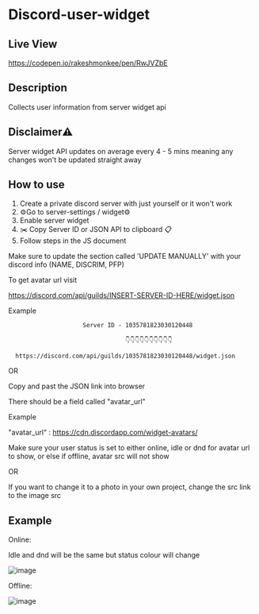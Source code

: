 # Discord-user-widget

Live View
---
https://codepen.io/rakeshmonkee/pen/RwJVZbE



Description
---
Collects user information from server widget api

Disclaimer⚠️
--- 
Server widget API updates on average every 4 - 5 mins meaning any changes won't be updated straight away


How to use
---
1. Create a private discord server with just yourself or it won't work
2. ⚙️Go to server-settings / widget⚙️
3. Enable server widget
4. ✂️ Copy Server ID or JSON API to clipboard 📋
5. Follow steps in the JS document 

Make sure to update the section called 'UPDATE MANUALLY' with your discord info (NAME, DISCRIM, PFP)

To get avatar url visit

https://discord.com/api/guilds/INSERT-SERVER-ID-HERE/widget.json

Example

                         Server ID - 1035781823030120448 
                         
                                     👇👇👇👇👇👇👇👇👇👇
                                      
      https://discord.com/api/guilds/1035781823030120448/widget.json 

OR

Copy and past the JSON link into browser


There should be a field called "avatar_url"

Example

"avatar_url" : https://cdn.discordapp.com/widget-avatars/

Make sure your user status is set to either online, idle or dnd for avatar url to show, or else if offline, avatar src will not show

OR

If you want to change it to a photo in your own project, change the src link to the image src  

Example
--- 
Online:

Idle and dnd will be the same but status colour will change

![image](https://user-images.githubusercontent.com/89455475/199206582-3a66c7dd-4db2-4e20-aeef-1171856ca78d.png)

Offline:

![image](https://user-images.githubusercontent.com/89455475/199206617-8e380554-8171-49ee-adfa-d8095e6805df.png)

